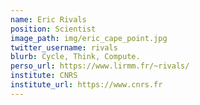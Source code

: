 ```yaml
---
name: Eric Rivals
position: Scientist
image_path: img/eric_cape_point.jpg
twitter_username: rivals
blurb: Cycle, Think, Compute.
perso_url: https://www.lirmm.fr/~rivals/
institute: CNRS
institute_url: https://www.cnrs.fr
---
```

